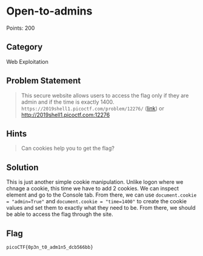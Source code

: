 # Open-to-admins
Points: 200
## Category
Web Exploitation
## Problem Statement
> This secure website allows users to access the flag only if they are admin and if the time is exactly 1400. `https://2019shell1.picoctf.com/problem/12276/` ([link](https://2019shell1.picoctf.com/problem/12276/)) or http://2019shell1.picoctf.com:12276
## Hints
> Can cookies help you to get the flag?
## Solution
This is just another simple cookie manipulation. Unlike logon where we chnage a cookie, this time we have to add 2 cookies. We can inspect element and go to the Console tab. From there, we can use `document.cookie = "admin=True"` and `document.cookie = "time=1400"` to create the cookie values and set them to exactly what they need to be. From there, we should be able to access the flag through the site.
## Flag
`picoCTF{0p3n_t0_adm1n5_dcb566bb}`